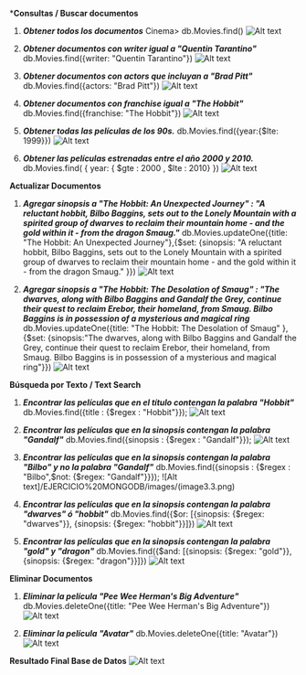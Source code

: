 ***Consultas / Buscar documentos**

1.	***Obtener todos los documentos***
Cinema> db.Movies.find()
![Alt text](/EJERCICIO%20MONGODB/images/image1.1.png)

2.	***Obtener documentos con writer igual a "Quentin Tarantino"***
 db.Movies.find({writer: "Quentin Tarantino"})
![Alt text](/EJERCICIO%20MONGODB/images/image1.2.png)

3.	***Obtener documentos con actors que incluyan a "Brad Pitt"***
db.Movies.find({actors: "Brad Pitt"})
![Alt text](/EJERCICIO%20MONGODB/images/image1.3.png)

4.	***Obtener documentos con franchise igual a "The Hobbit"***
db.Movies.find({franchise: "The Hobbit"})
![Alt text](/EJERCICIO%20MONGODB/images/image1.4.png)

5.	***Obtener todas las películas de los 90s.***
db.Movies.find({year:{$lte: 1999}})
![Alt text](/EJERCICIO%20MONGODB/images/image1.5.png)

6.	***Obtener las películas estrenadas entre el año 2000 y 2010.***
db.Movies.find( { year: { $gte : 2000 , $lte : 2010} })
![Alt text](/EJERCICIO%20MONGODB/images/image1.6.png)


**Actualizar Documentos**

1.	***Agregar sinopsis a "The Hobbit: An Unexpected Journey" : "A reluctant hobbit, Bilbo Baggins, sets out to the Lonely Mountain with a spirited group of dwarves to reclaim their mountain home - and the gold within it - from the dragon Smaug."***
db.Movies.updateOne({title: "The Hobbit: An Unexpected Journey"},{$set: {sinopsis: "A reluctant hobbit, Bilbo Baggins, sets out to the Lonely Mountain with a spirited group of dwarves to reclaim their mountain home - and the gold within it - from the dragon Smaug." }})
![Alt text](/EJERCICIO%20MONGODB/images/image2.1.png)

2.	***Agregar sinopsis a "The Hobbit: The Desolation of Smaug" : "The dwarves, along with Bilbo Baggins and Gandalf the Grey, continue their quest to reclaim Erebor, their homeland, from Smaug. Bilbo Baggins is in possession of a mysterious and magical ring***
db.Movies.updateOne({title: "The Hobbit: The Desolation of Smaug" },{$set: {sinopsis:"The dwarves, along with Bilbo Baggins and Gandalf the Grey, continue their quest to reclaim Erebor, their homeland, from Smaug. Bilbo Baggins is in possession of a mysterious and magical ring"}})
![Alt text](/EJERCICIO%20MONGODB/images/image2.2.png)


**Búsqueda por Texto / Text Search**

1. ***Encontrar las películas que en el título contengan la palabra "Hobbit"***
db.Movies.find({title : {$regex : "Hobbit"}});
![Alt text](/EJERCICIO%20MONGODB/images/image3.1.png)

2. ***Encontrar las películas que en la sinopsis contengan la palabra "Gandalf"***
db.Movies.find({sinopsis : {$regex : "Gandalf"}});
![Alt text](/EJERCICIO%20MONGODB/images/image3.2.png)

3. ***Encontrar las películas que en la sinopsis contengan la palabra "Bilbo" y no la palabra "Gandalf"***
db.Movies.find({sinopsis : {$regex : "Bilbo",$not: {$regex: "Gandalf"}}});
![Alt text]/EJERCICIO%20MONGODB/images/(image3.3.png)

4. ***Encontrar las películas que en la sinopsis contengan la palabra "dwarves" ó "hobbit"***
db.Movies.find({$or: [{sinopsis: {$regex: "dwarves"}}, {sinopsis: {$regex: "hobbit"}}]})
![Alt text](/EJERCICIO%20MONGODB/images/image3.4.png)

5. ***Encontrar las películas que en la sinopsis contengan la palabra "gold" y "dragon"***
db.Movies.find({$and: [{sinopsis: {$regex: "gold"}}, {sinopsis: {$regex: "dragon"}}]})
![Alt text](/EJERCICIO%20MONGODB/images/image3.5.png)


**Eliminar Documentos**

1.	***Eliminar la película "Pee Wee Herman's Big Adventure"*** 
db.Movies.deleteOne({title: "Pee Wee Herman's Big Adventure"})
![Alt text](/EJERCICIO%20MONGODB/images/image4.1.png)

2. ***Eliminar la película "Avatar"***
db.Movies.deleteOne({title: "Avatar"})
![Alt text](/EJERCICIO%20MONGODB/images/image4.2.png)


**Resultado Final Base de Datos**
![Alt text](/EJERCICIO%20MONGODB/images/imagefinal.png)


